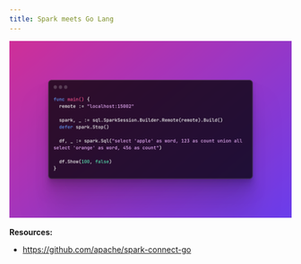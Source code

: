 ```yaml
---
title: Spark meets Go Lang
---
```


![](img/spark-go.png)


**Resources:**
- https://github.com/apache/spark-connect-go